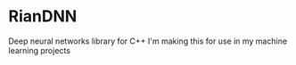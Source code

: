 # RianDNN
Deep neural networks library for C++
I'm making this for use in my machine learning projects